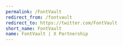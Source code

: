 ```yaml
---
permalink: /FontVault
redirect_from: /fontvault
redirect_to: https://twitter.com/FontVault
short_name: FontVault
name: FontVault | X Partnership
---
```

